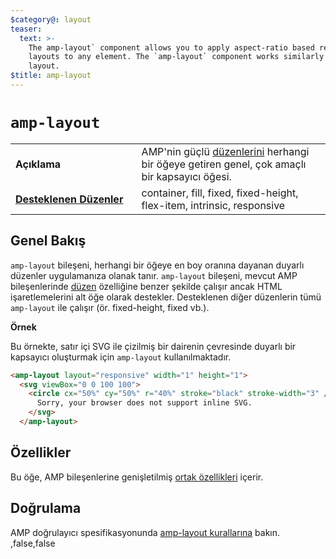 ```yaml
---
$category@: layout
teaser:
  text: >-
    The amp-layout` component allows you to apply aspect-ratio based responsive
    layouts to any element. The `amp-layout` component works similarly to the
    layout.
$title: amp-layout
---
```



<!---
       Copyright 2016 The AMP HTML Authors. All Rights Reserved.

       Licensed under the Apache License, Version 2.0 (the "License");
     you may not use this file except in compliance with the License.
     You may obtain a copy of the License at

     http://www.apache.org/licenses/LICENSE-2.0

     Unless required by applicable law or agreed to in writing, software
     distributed under the License is distributed on an "AS-IS" BASIS,
     WITHOUT WARRANTIES OR CONDITIONS OF ANY KIND, either express or implied.
     See the License for the specific language governing permissions and
     limitations under the License.
-->

# <a name="amp-layout"></a> `amp-layout`

<table>
  <tr>
    <td width="40%"><strong>Açıklama</strong></td>
    <td>AMP'nin güçlü <a href="https://www.ampproject.org/docs/guides/responsive/control_layout#the-layout-attribute">düzenlerini</a> herhangi bir öğeye getiren genel, çok amaçlı bir kapsayıcı öğesi.</td>
  </tr>
  <tr>
    <td class="col-fourty"><strong><a href="https://www.ampproject.org/docs/guides/responsive/control_layout.html">Desteklenen Düzenler</a></strong></td>
    <td>container, fill, fixed, fixed-height, flex-item, intrinsic, responsive</td>
  </tr>
</table>

## Genel Bakış

`amp-layout` bileşeni, herhangi bir öğeye en boy oranına dayanan duyarlı düzenler uygulamanıza olanak tanır. `amp-layout` bileşeni, mevcut AMP bileşenlerinde [düzen](https://www.ampproject.org/docs/guides/responsive/control_layout#the-layout-attribute) özelliğine benzer şekilde çalışır ancak HTML işaretlemelerini alt öğe olarak destekler. Desteklenen diğer düzenlerin tümü `amp-layout` ile çalışır (ör. fixed-height, fixed vb.).

**Örnek**

Bu örnekte, satır içi SVG ile çizilmiş bir dairenin çevresinde duyarlı bir kapsayıcı oluşturmak için `amp-layout` kullanılmaktadır.

```html
<amp-layout layout="responsive" width="1" height="1">
  <svg viewBox="0 0 100 100">
    <circle cx="50%" cy="50%" r="40%" stroke="black" stroke-width="3" />
      Sorry, your browser does not support inline SVG.
    </svg>
  </amp-layout>
```

## Özellikler

Bu öğe, AMP bileşenlerine genişletilmiş [ortak özellikleri](https://www.ampproject.org/docs/reference/common_attributes) içerir.

## Doğrulama

AMP doğrulayıcı spesifikasyonunda [amp-layout kurallarına](https://github.com/ampproject/amphtml/blob/master/validator/validator-main.protoascii) bakın.
,false,false
